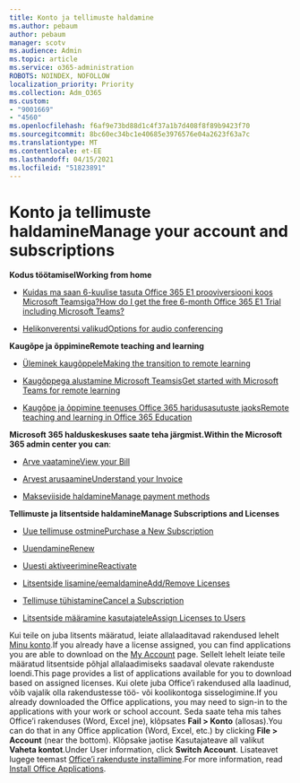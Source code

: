 ```yaml
---
title: Konto ja tellimuste haldamine
ms.author: pebaum
author: pebaum
manager: scotv
ms.audience: Admin
ms.topic: article
ms.service: o365-administration
ROBOTS: NOINDEX, NOFOLLOW
localization_priority: Priority
ms.collection: Adm_O365
ms.custom:
- "9001669"
- "4560"
ms.openlocfilehash: f6af9e73bd88d1c4f37a1b7d408f8f89b9423f70
ms.sourcegitcommit: 8bc60ec34bc1e40685e3976576e04a2623f63a7c
ms.translationtype: MT
ms.contentlocale: et-EE
ms.lasthandoff: 04/15/2021
ms.locfileid: "51823891"
---
```

# <a name="manage-your-account-and-subscriptions"></a><span data-ttu-id="57e5a-102">Konto ja tellimuste haldamine</span><span class="sxs-lookup"><span data-stu-id="57e5a-102">Manage your account and subscriptions</span></span>

<span data-ttu-id="57e5a-103">**Kodus töötamisel**</span><span class="sxs-lookup"><span data-stu-id="57e5a-103">**Working from home**</span></span>
- [<span data-ttu-id="57e5a-104">Kuidas ma saan 6-kuulise tasuta Office 365 E1 prooviversiooni koos Microsoft Teamsiga?</span><span class="sxs-lookup"><span data-stu-id="57e5a-104">How do I get the free 6-month Office 365 E1 Trial including Microsoft Teams?</span></span>](https://docs.microsoft.com/MicrosoftTeams/e1-trial-license)

- [<span data-ttu-id="57e5a-105">Helikonverentsi valikud</span><span class="sxs-lookup"><span data-stu-id="57e5a-105">Options for audio conferencing</span></span>](https://docs.microsoft.com/alchemyinsights/options-for-audio-conferencing)

<span data-ttu-id="57e5a-106">**Kaugõpe ja õppimine**</span><span class="sxs-lookup"><span data-stu-id="57e5a-106">**Remote teaching and learning**</span></span>

- [<span data-ttu-id="57e5a-107">Üleminek kaugõppele</span><span class="sxs-lookup"><span data-stu-id="57e5a-107">Making the transition to remote learning</span></span>](https://www.microsoft.com/education/remote-learning)

- [<span data-ttu-id="57e5a-108">Kaugõppega alustamine Microsoft Teamsis</span><span class="sxs-lookup"><span data-stu-id="57e5a-108">Get started with Microsoft Teams for remote learning</span></span>](https://docs.microsoft.com/MicrosoftTeams/remote-learning-edu)

- [<span data-ttu-id="57e5a-109">Kaugõpe ja õppimine teenuses Office 365 haridusasutuste jaoks</span><span class="sxs-lookup"><span data-stu-id="57e5a-109">Remote teaching and learning in Office 365 Education</span></span>](https://docs.microsoft.com/MicrosoftTeams/remote-learning-edu)

<span data-ttu-id="57e5a-110">**Microsoft 365 halduskeskuses saate teha järgmist.**</span><span class="sxs-lookup"><span data-stu-id="57e5a-110">**Within the Microsoft 365 admin center you can**:</span></span> 

- [<span data-ttu-id="57e5a-111">Arve vaatamine</span><span class="sxs-lookup"><span data-stu-id="57e5a-111">View your Bill</span></span>](https://docs.microsoft.com/microsoft-365/commerce/billing-and-payments/view-your-bill-or-invoice) 

- [<span data-ttu-id="57e5a-112">Arvest arusaamine</span><span class="sxs-lookup"><span data-stu-id="57e5a-112">Understand your Invoice</span></span>](https://docs.microsoft.com/microsoft-365/commerce/billing-and-payments/understand-your-invoice)

- [<span data-ttu-id="57e5a-113">Makseviiside haldamine</span><span class="sxs-lookup"><span data-stu-id="57e5a-113">Manage payment methods</span></span>](https://docs.microsoft.com/microsoft-365/commerce/billing-and-payments/manage-payment-methods)

<span data-ttu-id="57e5a-114">**Tellimuste ja litsentside haldamine**</span><span class="sxs-lookup"><span data-stu-id="57e5a-114">**Manage Subscriptions and Licenses**</span></span> 

- [<span data-ttu-id="57e5a-115">Uue tellimuse ostmine</span><span class="sxs-lookup"><span data-stu-id="57e5a-115">Purchase a New Subscription</span></span>](https://docs.microsoft.com/microsoft-365/commerce/subscriptions/upgrade-to-different-plan)

- [<span data-ttu-id="57e5a-116">Uuendamine</span><span class="sxs-lookup"><span data-stu-id="57e5a-116">Renew</span></span>](https://docs.microsoft.com/microsoft-365/commerce/subscriptions/renew-your-subscription) 

- [<span data-ttu-id="57e5a-117">Uuesti aktiveerimine</span><span class="sxs-lookup"><span data-stu-id="57e5a-117">Reactivate</span></span>](https://docs.microsoft.com/microsoft-365/commerce/subscriptions/reactivate-your-subscription)

- [<span data-ttu-id="57e5a-118">Litsentside lisamine/eemaldamine</span><span class="sxs-lookup"><span data-stu-id="57e5a-118">Add/Remove Licenses</span></span>](https://docs.microsoft.com/microsoft-365/commerce/licenses/buy-licenses)

- [<span data-ttu-id="57e5a-119">Tellimuse tühistamine</span><span class="sxs-lookup"><span data-stu-id="57e5a-119">Cancel a Subscription</span></span>](https://docs.microsoft.com/microsoft-365/commerce/subscriptions/cancel-your-subscription)

- [<span data-ttu-id="57e5a-120">Litsentside määramine kasutajatele</span><span class="sxs-lookup"><span data-stu-id="57e5a-120">Assign Licenses to Users</span></span>](https://docs.microsoft.com/microsoft-365/admin/manage/assign-licenses-to-users)

<span data-ttu-id="57e5a-121">Kui teile on juba litsents määratud, leiate allalaaditavad rakendused lehelt [Minu konto](https://portal.office.com/account/#installs).</span><span class="sxs-lookup"><span data-stu-id="57e5a-121">If you already have a license assigned, you can find applications you are able to download on the [My Account](https://portal.office.com/account/#installs) page.</span></span> <span data-ttu-id="57e5a-122">Sellelt lehelt leiate teile määratud litsentside põhjal allalaadimiseks saadaval olevate rakenduste loendi.</span><span class="sxs-lookup"><span data-stu-id="57e5a-122">This page provides a list of applications available for you to download based on assigned licenses.</span></span> <span data-ttu-id="57e5a-123">Kui olete juba Office’i rakendused alla laadinud, võib vajalik olla rakendustesse töö- või koolikontoga sisselogimine.</span><span class="sxs-lookup"><span data-stu-id="57e5a-123">If you already downloaded the Office applications, you may need to sign-in to the applications with your work or school account.</span></span> <span data-ttu-id="57e5a-124">Seda saate teha mis tahes Office’i rakenduses (Word, Excel jne), klõpsates **Fail > Konto** (allosas).</span><span class="sxs-lookup"><span data-stu-id="57e5a-124">You can do that in any Office application (Word, Excel, etc.) by clicking **File > Account** (near the bottom).</span></span> <span data-ttu-id="57e5a-125">Klõpsake jaotise Kasutajateave all valikut **Vaheta kontot**.</span><span class="sxs-lookup"><span data-stu-id="57e5a-125">Under User information, click **Switch Account**.</span></span> <span data-ttu-id="57e5a-126">Lisateavet lugege teemast [Office’i rakenduste installimine](https://docs.microsoft.com/microsoft-365/admin/setup/install-applications).</span><span class="sxs-lookup"><span data-stu-id="57e5a-126">For more information, read [Install Office Applications](https://docs.microsoft.com/microsoft-365/admin/setup/install-applications).</span></span> 

